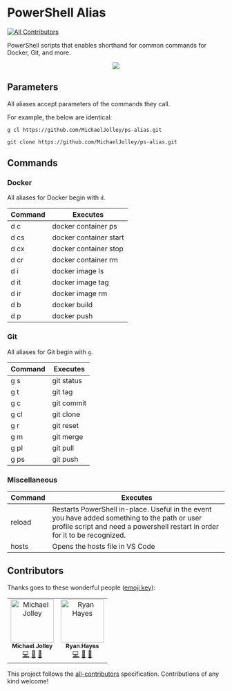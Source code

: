 # PowerShell Alias
[![All Contributors](https://img.shields.io/badge/all_contributors-2-orange.svg?style=flat-square)](#contributors)

PowerShell scripts that enables shorthand for common commands for Docker, Git, and more.

<p align="center">
    <img src="https://user-images.githubusercontent.com/1228996/57589863-f307f680-74ec-11e9-91fd-a9bd07bcbb7c.png"/>
</p>

## Parameters

All aliases accept parameters of the commands they call.  

For example, the below are identical:

```
g cl https://github.com/MichaelJolley/ps-alias.git

git clone https://github.com/MichaelJolley/ps-alias.git
```

## Commands

### Docker

All aliases for Docker begin with `d`.

| Command   | Executes
| ---       | ---
| d c       | docker container ps
| d cs      | docker container start
| d cx      | docker container stop
| d cr      | docker container rm
| d i       | docker image ls
| d it      | docker image tag
| d ir      | docker image rm
| d b       | docker build
| d p       | docker push


### Git

All aliases for Git begin with `g`.

| Command  | Executes
| ---      | ---
| g s      | git status
| g t      | git tag
| g c      | git commit
| g cl     | git clone
| g r      | git reset
| g m      | git merge
| g pl     | git pull
| g ps     | git push

### Miscellaneous

| Command  | Executes
| ---      | ---
| reload   | Restarts PowerShell in-place. Useful in the event you have added something to the path or user profile script and need a powershell restart in order for it to be recognized.
| hosts    | Opens the hosts file in VS Code

## Contributors

Thanks goes to these wonderful people ([emoji key](https://allcontributors.org/docs/en/emoji-key)):

<!-- ALL-CONTRIBUTORS-LIST:START - Do not remove or modify this section -->
<!-- prettier-ignore -->
<table><tr><td align="center"><a href="https://michaeljolley.com/"><img src="https://avatars2.githubusercontent.com/u/1228996?v=4" width="100px;" alt="Michael Jolley"/><br /><sub><b>Michael Jolley</b></sub></a><br /><a href="https://github.com/MichaelJolley/ps-alias/commits?author=MichaelJolley" title="Code">💻</a> <a href="#ideas-MichaelJolley" title="Ideas, Planning, & Feedback">🤔</a> <a href="https://github.com/MichaelJolley/ps-alias/commits?author=MichaelJolley" title="Documentation">📖</a></td><td align="center"><a href="http://ryanhayes.net"><img src="https://avatars3.githubusercontent.com/u/438357?v=4" width="100px;" alt="Ryan Hayes"/><br /><sub><b>Ryan Hayes</b></sub></a><br /><a href="https://github.com/MichaelJolley/ps-alias/commits?author=RyannosaurusRex" title="Code">💻</a> <a href="#ideas-RyannosaurusRex" title="Ideas, Planning, & Feedback">🤔</a> <a href="https://github.com/MichaelJolley/ps-alias/commits?author=RyannosaurusRex" title="Documentation">📖</a></td></tr></table>

<!-- ALL-CONTRIBUTORS-LIST:END -->

This project follows the [all-contributors](https://github.com/all-contributors/all-contributors) specification. Contributions of any kind welcome!
